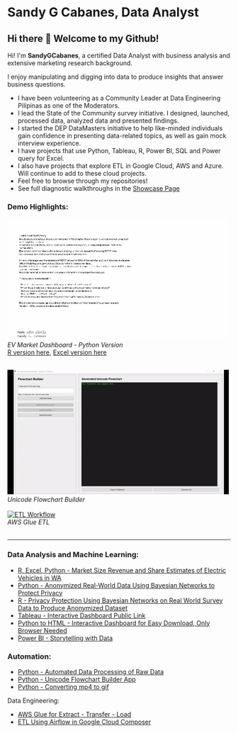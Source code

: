 # Sandy G Cabanes, Data Analyst 
## Hi there 👋  Welcome to my Github!


Hi! I'm **SandyGCabanes**, a certified Data Analyst with business analysis and extensive marketing research background.  

I enjoy manipulating and digging into data to produce insights that answer business questions.


- I have been volunteering as a Community Leader at Data Engineering Pilipinas as one of the Moderators.
- I lead the State of the Community survey initiative. I designed, launched, processed data, analyzed data and presented findings.
- I started the DEP DataMasters initiative to help like-minded individuals gain confidence in presenting data-related topics, as well as gain mock interview experience.
- I have projects that use Python, Tableau, R, Power BI, SQL and Power query for Excel.
- I also have projects that explore ETL in Google Cloud, AWS and Azure.  Will continue to add to these cloud projects.
- Feel free to browse through my repositories!
- See full diagnostic walkthroughs in the [Showcase Page](SHOWCASE.md)

### Demo Highlights:

[![EV Dashboard](https://github.com/SandyGCabanes/Market-Size-Revenue-and-Share-Estimates-of-Electric-Vehicles-in-WA/blob/main/Python/ev_thumb.gif)](SHOWCASE.md#electric-vehicles-market-analysis)  
*EV Market Dashboard - Python Version* <br>[R version here](https://github.com/SandyGCabanes/Market-Size-Revenue-and-Share-Estimates-of-Electric-Vehicles-in-WA#r-dashboard-using-flexdashboard), [Excel version here](https://github.com/SandyGCabanes/Market-Size-Revenue-and-Share-Estimates-of-Electric-Vehicles-in-WA#excel-dashboard-using-pivot-charts)  <br> <br>

[![Flowchart Builder](https://github.com/SandyGCabanes/Unicode-Flowchart-Builder-App/blob/main/flowchart_thumb.gif)](SHOWCASE.md#storytelling-and-automation)  
*Unicode Flowchart Builder* <br> <br>
[![ETL Workflow](https://github.com/SandyGCabanes/ETL-Using-AWS-Glue-WH-Data/blob/main/etl_thumb.gif)](SHOWCASE.md#cloud-etl-workflows)  
*AWS Glue ETL* <br> <br>

---
### Data Analysis and Machine Learning:
- [R, Excel, Python - Market Size Revenue and Share Estimates of Electric Vehicles in WA](https://github.com/SandyGCabanes/Market-Size-Revenue-and-Share-Estimates-of-Electric-Vehicles-in-WA)
- [Python - Anonymized Real-World Data Using Bayesian Networks to Protect Privacy](https://github.com/SandyGCabanes/Anonymized-Survey-Data-Modeling-with-Bayesian-Networks-in-Python)
- [R - Privacy Protection Using Bayesian Networks on Real World Survey Data to Produce Anonymized Dataset](https://github.com/SandyGCabanes/Survey-Data-Privacy-Protection-Using-R-and-Bayesian-Networks)
- [Tableau - Interactive Dashboard Public Link ](https://github.com/SandyGCabanes/2024-Survey-Report-on-the-State-of-the-Community-DEP)
- [Python to HTML - Interactive Dashboard for Easy Download, Only Browser Needed](https://github.com/SandyGCabanes/Automated-Interactive-Dashboard-Into-HTML-Using-Python)
- [Power BI - Storytelling with Data](https://github.com/SandyGCabanes/Storytelling-with-Data-in-Power-BI-on-Latin-America-Urbanization)

### Automation:
- [Python - Automated Data Processing of Raw Data](https://github.com/SandyGCabanes/Data-Processing-Workflow-for-Raw-Data)
- [Python - Unicode Flowchart Builder App](https://github.com/SandyGCabanes/Unicode-Flowchart-Builder-App)
- [Python - Converting mp4 to gif](https://github.com/SandyGCabanes/mp4_to_gif)

Data Engineering:
- [AWS Glue for Extract - Transfer - Load](https://github.com/SandyGCabanes/ETL-Using-AWS-Glue-WH-Data)
- [ETL Using Airflow in Google Cloud Composer](https://github.com/SandyGCabanes/ETL-Earthquake-Data-from-USGS-Google-Cloud-Composer-Airflow)
